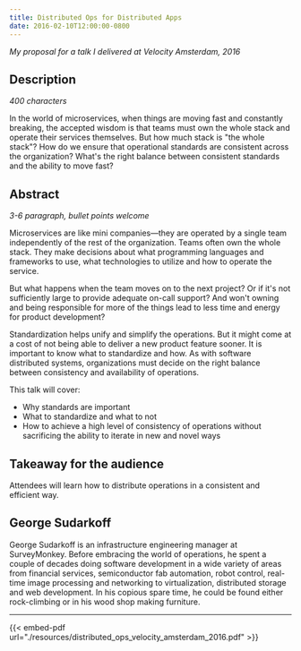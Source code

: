 ```yaml
---
title: Distributed Ops for Distributed Apps
date: 2016-02-10T12:00:00-0800
---
```

_My proposal for a talk I delivered at Velocity Amsterdam, 2016_

## Description
_400 characters_

In the world of microservices, when things are moving fast and constantly breaking, the accepted wisdom is that teams must own the whole stack and operate their services themselves. But how much stack is "the whole stack"? How do we ensure that operational standards are consistent across the organization? What's the right balance between consistent standards and the ability to move fast?


## Abstract
_3-6 paragraph, bullet points welcome_

Microservices are like mini companies—they are operated by a single team independently of the rest of the organization. Teams often own the whole stack. They make decisions about what programming languages and frameworks to use, what technologies to utilize and how to operate the service.

But what happens when the team moves on to the next project? Or if it's not sufficiently large to provide adequate on-call support? And won't owning and being responsible for more of the things lead to less time and energy for product development?

Standardization helps unify and simplify the operations. But it might come at a cost of not being able to deliver a new product feature sooner. It is important to know what to standardize and how. As with software distributed systems, organizations must decide on the right balance between consistency and availability of operations.

This talk will cover:
- Why standards are important
- What to standardize and what to not
- How to achieve a high level of consistency of operations without sacrificing the ability to iterate in new and novel ways


## Takeaway for the audience
Attendees will learn how to distribute operations in a consistent and efficient way.

## George Sudarkoff
George Sudarkoff is an infrastructure engineering manager at SurveyMonkey. Before embracing the world of operations, he spent a couple of decades doing software development in a wide variety of areas from financial services, semiconductor fab automation, robot control, real-time image processing and networking to virtualization, distributed storage and web development. In his copious spare time, he could be found either rock-climbing or in his wood shop making furniture. 

---- 
{{< embed-pdf url="./resources/distributed_ops_velocity_amsterdam_2016.pdf" >}}
